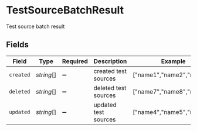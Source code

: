 # TestSourceBatchResult

Test source batch result


## Fields

| Field                     | Type                      | Required                  | Description               | Example                   |
| ------------------------- | ------------------------- | ------------------------- | ------------------------- | ------------------------- |
| `created`                 | *string*[]                | :heavy_minus_sign:        | created test sources      | ["name1","name2","name3"] |
| `deleted`                 | *string*[]                | :heavy_minus_sign:        | deleted test sources      | ["name7","name8","name9"] |
| `updated`                 | *string*[]                | :heavy_minus_sign:        | updated test sources      | ["name4","name5","name6"] |